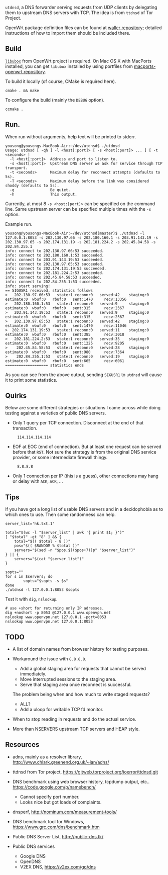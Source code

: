 `utdnsd`, a DNS forwarder serving requests from UDP clients by delegating them to upstream DNS servers with TCP.  The idea is from `ttdnsd` of Tor Project.

OpenWrt package definition files can be found at [waller repository](https://github.com/yousong/waller); detailed instructions of how to import them should be included there.

## Build

[`libubox`](http://git.openwrt.org/?p=project/libubox.git;a=summary) from OpenWrt project is required.  On Mac OS X with MacPorts installed, you can get `libubox` installed by using portfiles from [macports-openwrt repository](https://github.com/yousong/macports-openwrt).

To build it locally (of course, CMake is required here).

	cmake . && make

To configure the build (mainly the `DEBUG` option).

	ccmake .

## Run.

When run without arguments, help text will be printed to stderr.

	yousong@yousongs-MacBook-Air:~/dev/utdnsd$ ./utdnsd 
	Usage: utdnsd [ -qh ] -l <host[:port]> [ -s <host[:port]> ... ] [ -t <seconds> ]
	  -l <host[:port]>  Address and port to listen to.
	  -s <host[:port]>  Upstream DNS server we ask for service through TCP transport.
	  -t <seconds>      Maximum delay for reconnect attempts (defaults to 5s).
	  -T <seconds>      Maximum delay before the link was considered shoddy (defaults to 5s).
	  -q                Be quiet.
	  -h                This output.

Currently, at most 8 `-s <host:[port]>` can be specified on the command line.  Same upstream server can be specified multiple times with the `-s` option.

Example run.

	yousong@yousongs-MacBook-Air:~/dev/utdnsd(master)$ ./utdnsd -l 127.0.0.1:8053 -s 202.130.97.66 -s 202.180.160.1 -s 203.91.143.19 -s 202.130.97.65 -s 202.174.131.19 -s 202.181.224.2 -s 202.45.84.58 -s 202.84.255.1 
	info: connect to 202.130.97.66:53 succeeded.
	info: connect to 202.180.160.1:53 succeeded.
	info: connect to 203.91.143.19:53 succeeded.
	info: connect to 202.130.97.65:53 succeeded.
	info: connect to 202.174.131.19:53 succeeded.
	info: connect to 202.181.224.2:53 succeeded.
	info: connect to 202.45.84.58:53 succeeded.
	info: connect to 202.84.255.1:53 succeeded.
	info: start serving!
	== SIGUSR1 received, statistics follows
	>   202.130.97.66:53   state:1 reconn:0   served:42    staging:0   estimate:0  wbuf:0   rbuf:0   sent:1470     recv:13356   
	>   202.180.160.1:53   state:1 reconn:0   served:9     staging:0   estimate:0  wbuf:0   rbuf:0   sent:315      recv:2367    
	>   203.91.143.19:53   state:1 reconn:0   served:9     staging:0   estimate:0  wbuf:0   rbuf:0   sent:315      recv:2367    
	>   202.130.97.65:53   state:1 reconn:0   served:42    staging:0   estimate:0  wbuf:0   rbuf:0   sent:1470     recv:11046   
	>  202.174.131.19:53   state:1 reconn:0   served:11    staging:0   estimate:0  wbuf:0   rbuf:0   sent:385      recv:3018    
	>   202.181.224.2:53   state:1 reconn:0   served:35    staging:0   estimate:0  wbuf:0   rbuf:0   sent:1225     recv:9205    
	>    202.45.84.58:53   state:1 reconn:0   served:28    staging:0   estimate:0  wbuf:0   rbuf:0   sent:980      recv:7364    
	>    202.84.255.1:53   state:1 reconn:0   served:19    staging:0   estimate:0  wbuf:0   rbuf:0   sent:665      recv:6061    
	=================== statistics ends

As you can see from the above output, sending `SIGUSR1` to `utdnsd` will cause it to print some statistics.

## Quirks

Below are some different strategies or situations I came across while doing testing against a varieties of public DNS servers.

- Only 1 query per TCP connection.  Disconnect at the end of that transaction.

		114.114.114.114

- EOF at EOC (end of connection).  But at least one request can be served before that `RST`.  Not sure the strategy is from the original DNS service provider, or some intermediate firewall thingy.

		8.8.8.8

- Only 1 connection per IP (this is a guess), other connections may hang or delay with `ACK`, `ACK`, ...

## Tips

If you have got a long list of usable DNS servers and in a decidophobia as to which ones to use.  Then some randomness can help.

	server_list='hk.txt.1'

	total="$(wc -l "$server_list" | awk '{ print $1; }')"
	[ "$total" -gt "8" ] && {
		total="$(( $total - 8 ))"
		pos="$(( $RANDOM % $total ))"
		servers="$(sed -n "$pos,$(($pos+7))p" "$server_list")"
	} || {
		servers="$(cat "$server_list")"
	}

	sopts=""
	for s in $servers; do
			sopts="$sopts -s $s"
	done
	./utdnsd -l 127.0.0.1:8053 $sopts

Test it with `dig`, `nslookup`.

	# use +short for returning only IP adresses.
	dig +noshort -p 8053 @127.0.0.1 www.openvpn.net
	nslookup www.openvpn.net 127.0.0.1 -port=8053
	nslookup www.openvpn.net 127.0.0.1:8053

## TODO

- A list of domain names from browser history for testing purposes.
- Workaround the issue with `8.8.8.8`.

	- Add a global staging area for requests that cannot be served immediately.
	- Move interrupted sessions to the staging area.
	- Serve that staging area once reconnect is successful.

	The problem being when and how much to write staged requests?

	- ALL?
	- Add a uloop for writable TCP fd monitor.

- When to stop reading in requests and do the actual service.
- More than NSERVERS upstream TCP servers and HEAP style.

## Resources

- adns, mainly as a resolver library, http://www.chiark.greenend.org.uk/~ian/adns/
- ttdnsd from Tor project, https://gitweb.torproject.org/ioerror/ttdnsd.git
- DNS benchmark using web browser history, tcpdump output, etc.. https://code.google.com/p/namebench/

	- Cannot specify port number.
	- Looks nice but got loads of complaints.

- dnsperf, http://nominum.com/measurement-tools/
- DNS benchmark tool for Windows, https://www.grc.com/dns/benchmark.htm
- Public DNS Server List, http://public-dns.tk/
- Public DNS services
	- Google DNS
	- OpenDNS
	- V2EX DNS, https://v2ex.com/go/dns
